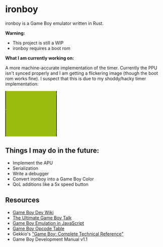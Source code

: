 # ironboy

ironboy is a Game Boy emulator written in Rust.

**Warning:**
 * This project is still a WIP
 * ironboy requires a boot rom

**What I am currently working on:**

A more machine-accurate implementation of the timer.
Currently the PPU isn't synced properly and I
am getting a flickering image (though the boot rom works fine).
I suspect that this is due to my shoddy/hacky timer implementation:

![flickering image](data/flickering_image.gif)

## Things I may do in the future:
 * Implement the APU
 * Serialization
 * Write a debugger
 * Convert ironboy into a Game Boy Color
 * QoL additions like a 5x speed button

## Resources
 * [Game Boy Dev Wiki](https://gbdev.gg8.se/wiki/articles/Main_Page)
 * [The Ultimate Game Boy Talk](https://www.youtube.com/watch?v=HyzD8pNlpwI)
 * [Game Boy Emulation in JavaScript](https://imrannazar.com/gameBoy-Emulation-in-JavaScript)
 * [Game Boy Opcode Table](https://izik1.github.io/gbops)
 * Gekkio's ["Game Boy: Complete Technical Reference"](https://github.com/Gekkio/gb-ctr)
 * Game Boy Development Manual v1.1
